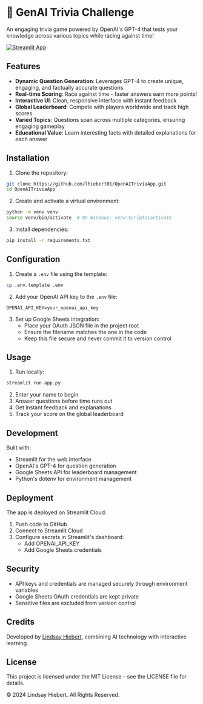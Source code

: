 # 🧠 GenAI Trivia Challenge

An engaging trivia game powered by OpenAI's GPT-4 that tests your knowledge across various topics while racing against time!

[![Streamlit App](https://static.streamlit.io/badges/streamlit_badge_black_white.svg)](https://openaitriviaapp.streamlit.app)

## Features

- **Dynamic Question Generation**: Leverages GPT-4 to create unique, engaging, and factually accurate questions
- **Real-time Scoring**: Race against time - faster answers earn more points!
- **Interactive UI**: Clean, responsive interface with instant feedback
- **Global Leaderboard**: Compete with players worldwide and track high scores
- **Varied Topics**: Questions span across multiple categories, ensuring engaging gameplay
- **Educational Value**: Learn interesting facts with detailed explanations for each answer

## Installation

1. Clone the repository:
```bash
git clone https://github.com/lhiebert01/OpenAITriviaApp.git
cd OpenAITriviaApp
```

2. Create and activate a virtual environment:
```bash
python -m venv venv
source venv/bin/activate  # On Windows: venv\Scripts\activate
```

3. Install dependencies:
```bash
pip install -r requirements.txt
```

## Configuration

1. Create a `.env` file using the template:
```bash
cp .env.template .env
```

2. Add your OpenAI API key to the `.env` file:
```env
OPENAI_API_KEY=your_openai_api_key
```

3. Set up Google Sheets integration:
   - Place your OAuth JSON file in the project root
   - Ensure the filename matches the one in the code
   - Keep this file secure and never commit it to version control

## Usage

1. Run locally:
```bash
streamlit run app.py
```

2. Enter your name to begin
3. Answer questions before time runs out
4. Get instant feedback and explanations
5. Track your score on the global leaderboard

## Development

Built with:
- Streamlit for the web interface
- OpenAI's GPT-4 for question generation
- Google Sheets API for leaderboard management
- Python's dotenv for environment management

## Deployment

The app is deployed on Streamlit Cloud:

1. Push code to GitHub
2. Connect to Streamlit Cloud
3. Configure secrets in Streamlit's dashboard:
   - Add OPENAI_API_KEY
   - Add Google Sheets credentials

## Security

- API keys and credentials are managed securely through environment variables
- Google Sheets OAuth credentials are kept private
- Sensitive files are excluded from version control

## Credits

Developed by [Lindsay Hiebert](https://www.linkedin.com/in/lindsayhiebert/), combining AI technology with interactive learning.

## License

This project is licensed under the MIT License - see the LICENSE file for details.

© 2024 Lindsay Hiebert. All Rights Reserved.